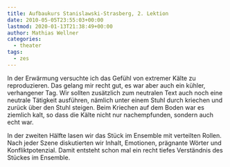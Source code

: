 ```yaml
---
title: Aufbaukurs Stanislawski-Strasberg, 2. Lektion
date: 2010-05-05T23:55:03+00:00
lastmod: 2020-01-13T21:38:49+00:00
author: Mathias Wellner
categories:
  - theater
tags:
  - zes
---
```

In der Erwärmung versuchte ich das Gefühl von extremer Kälte zu reproduzieren. Das gelang mir recht gut, es war aber auch ein kühler, verhangener Tag. Wir sollten zusätzlich zum neutralen Text auch noch eine neutrale Tätigkeit ausführen, nämlich unter einem Stuhl durch kriechen und zurück über den Stuhl steigen. Beim Kriechen auf dem Boden war es ziemlich kalt, so dass die Kälte nicht nur nachempfunden, sondern auch echt war. 

In der zweiten Hälfte lasen wir das Stück im Ensemble mit verteilten Rollen. Nach jeder Szene diskutierten wir Inhalt, Emotionen, prägnante Wörter und Konfliktpotenzial. Damit entsteht schon mal ein recht tiefes Verständnis des Stückes im Ensemble.